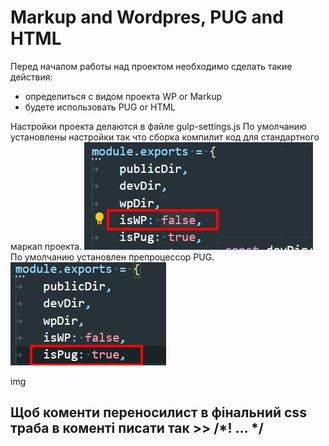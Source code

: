 # Markup and Wordpres, PUG and HTML
Перед началом работы над проектом необходимо сделать такие действия:
* определиться с видом проекта WP or Markup
* будете использовать PUG or HTML

Настройки проекта делаются в файле gulp-settings.js
По умолчанию установлены настройки так что сборка компилит код для стандартного маркап проекта.
![Настройка для стандартного маркап проекта](./images/img-01.jpg)
По умолчанию установлен препроцессор PUG.
![По умолчанию установлен препроцессор PUG](./images/img-02.jpg)

img
## 

## Щоб коменти переносилист в фінальний css траба в коменті писати так >>   /*! ... */
